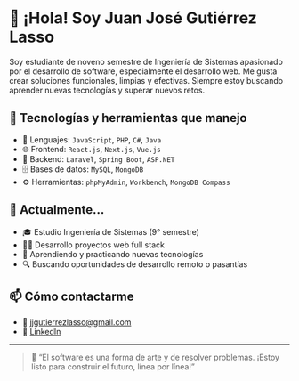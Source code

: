 # 👋 ¡Hola! Soy Juan José Gutiérrez Lasso

Soy estudiante de noveno semestre de Ingeniería de Sistemas apasionado por el desarrollo de software, especialmente el desarrollo web. Me gusta crear soluciones funcionales, limpias y efectivas. Siempre estoy buscando aprender nuevas tecnologías y superar nuevos retos.

## 🚀 Tecnologías y herramientas que manejo

- 🧠 Lenguajes: `JavaScript`, `PHP`, `C#`, `Java`
- 🌐 Frontend: `React.js`, `Next.js`, `Vue.js`
- 🧰 Backend: `Laravel`, `Spring Boot`, `ASP.NET`
- 🗄️ Bases de datos: `MySQL`, `MongoDB`
- ⚙️ Herramientas: `phpMyAdmin`, `Workbench`, `MongoDB Compass`

## 🧩 Actualmente...

- 🎓 Estudio Ingeniería de Sistemas (9° semestre)
- 👨‍💻 Desarrollo proyectos web full stack
- 🧠 Aprendiendo y practicando nuevas tecnologías
- 🔍 Buscando oportunidades de desarrollo remoto o pasantías

## 📫 Cómo contactarme

- 📧 jjgutierrezlasso@gmail.com
- 💼 [LinkedIn](https://www.linkedin.com/in/juan-jose-gutierrez-lasso-303695232?lipi=urn%3Ali%3Apage%3Ad_flagship3_profile_view_base_contact_details%3BDFlyEPTbQxe2gT7ka6UqAw%3D%3D)

---

> 💬 “El software es una forma de arte y de resolver problemas. ¡Estoy listo para construir el futuro, línea por línea!”
